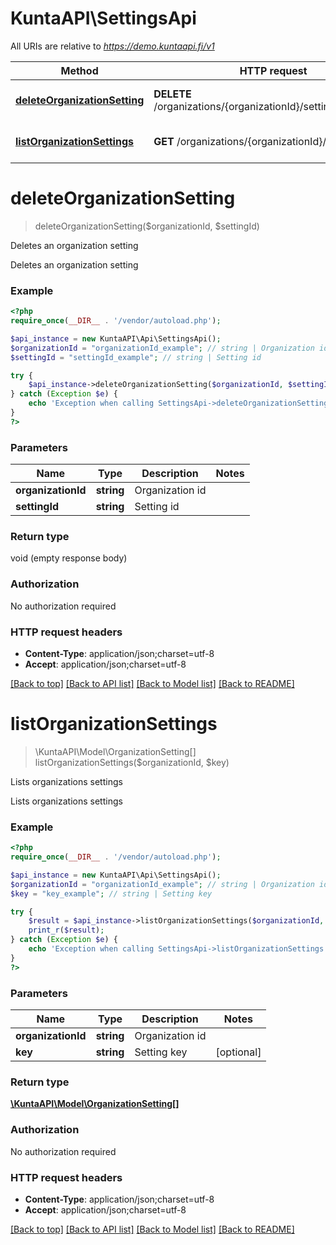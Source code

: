 # KuntaAPI\SettingsApi

All URIs are relative to *https://demo.kuntaapi.fi/v1*

Method | HTTP request | Description
------------- | ------------- | -------------
[**deleteOrganizationSetting**](SettingsApi.md#deleteOrganizationSetting) | **DELETE** /organizations/{organizationId}/settings/{settingId} | Deletes an organization setting
[**listOrganizationSettings**](SettingsApi.md#listOrganizationSettings) | **GET** /organizations/{organizationId}/settings/ | Lists organizations settings


# **deleteOrganizationSetting**
> deleteOrganizationSetting($organizationId, $settingId)

Deletes an organization setting

Deletes an organization setting

### Example
```php
<?php
require_once(__DIR__ . '/vendor/autoload.php');

$api_instance = new KuntaAPI\Api\SettingsApi();
$organizationId = "organizationId_example"; // string | Organization id
$settingId = "settingId_example"; // string | Setting id

try {
    $api_instance->deleteOrganizationSetting($organizationId, $settingId);
} catch (Exception $e) {
    echo 'Exception when calling SettingsApi->deleteOrganizationSetting: ', $e->getMessage(), PHP_EOL;
}
?>
```

### Parameters

Name | Type | Description  | Notes
------------- | ------------- | ------------- | -------------
 **organizationId** | **string**| Organization id |
 **settingId** | **string**| Setting id |

### Return type

void (empty response body)

### Authorization

No authorization required

### HTTP request headers

 - **Content-Type**: application/json;charset=utf-8
 - **Accept**: application/json;charset=utf-8

[[Back to top]](#) [[Back to API list]](../../README.md#documentation-for-api-endpoints) [[Back to Model list]](../../README.md#documentation-for-models) [[Back to README]](../../README.md)

# **listOrganizationSettings**
> \KuntaAPI\Model\OrganizationSetting[] listOrganizationSettings($organizationId, $key)

Lists organizations settings

Lists organizations settings

### Example
```php
<?php
require_once(__DIR__ . '/vendor/autoload.php');

$api_instance = new KuntaAPI\Api\SettingsApi();
$organizationId = "organizationId_example"; // string | Organization id
$key = "key_example"; // string | Setting key

try {
    $result = $api_instance->listOrganizationSettings($organizationId, $key);
    print_r($result);
} catch (Exception $e) {
    echo 'Exception when calling SettingsApi->listOrganizationSettings: ', $e->getMessage(), PHP_EOL;
}
?>
```

### Parameters

Name | Type | Description  | Notes
------------- | ------------- | ------------- | -------------
 **organizationId** | **string**| Organization id |
 **key** | **string**| Setting key | [optional]

### Return type

[**\KuntaAPI\Model\OrganizationSetting[]**](../Model/OrganizationSetting.md)

### Authorization

No authorization required

### HTTP request headers

 - **Content-Type**: application/json;charset=utf-8
 - **Accept**: application/json;charset=utf-8

[[Back to top]](#) [[Back to API list]](../../README.md#documentation-for-api-endpoints) [[Back to Model list]](../../README.md#documentation-for-models) [[Back to README]](../../README.md)

